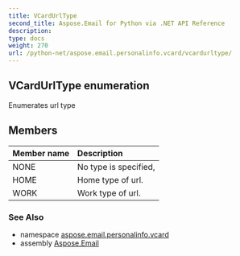 ```yaml
---
title: VCardUrlType
second_title: Aspose.Email for Python via .NET API Reference
description: 
type: docs
weight: 270
url: /python-net/aspose.email.personalinfo.vcard/vcardurltype/
---
```


## VCardUrlType enumeration

Enumerates url type

## Members
| Member name | Description |
| :- | :- |
|NONE|No type is specified,|
|HOME|Home type of url.|
|WORK|Work type of url.|

### See Also

* namespace [aspose.email.personalinfo.vcard](/python-net/aspose.email.personalinfo.vcard/)
* assembly [Aspose.Email](/python-net/)

